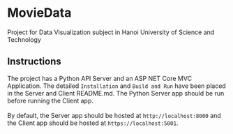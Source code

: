 # MovieData

Project for Data Visualization subject in Hanoi University of Science and Technology

## Instructions

The project has a Python API Server and an ASP NET Core MVC Application. The detailed `Installation` and `Build and Run` have been placed in the Server and Client README.md. The Python Server app should be run before running the Client app. 
<br/>
<br/>
By default, the Server app should be hosted at `http://localhost:8000` and the Client app should be hosted at `https://localhost:5001`.
